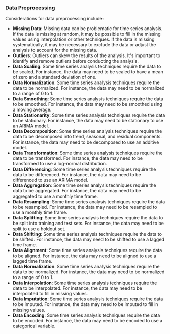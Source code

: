 ### Data Preprocessing
Considerations for data preprocessing include:
- **Missing Data**: Missing data can be problematic for time series analysis. If the data is missing at random, it may be possible to fill in the missing values using interpolation or other techniques. If the data is missing systematically, it may be necessary to exclude the data or adjust the analysis to account for the missing data.
- **Outliers**: Outliers can skew the results of the analysis. It's important to identify and remove outliers before conducting the analysis.
- **Data Scaling**: Some time series analysis techniques require the data to be scaled. For instance, the data may need to be scaled to have a mean of zero and a standard deviation of one.
- **Data Normalization**: Some time series analysis techniques require the data to be normalized. For instance, the data may need to be normalized to a range of 0 to 1.
- **Data Smoothing**: Some time series analysis techniques require the data to be smoothed. For instance, the data may need to be smoothed using a moving average.
- **Data Stationarity**: Some time series analysis techniques require the data to be stationary. For instance, the data may need to be stationary to use an ARIMA model.
- **Data Decomposition**: Some time series analysis techniques require the data to be decomposed into trend, seasonal, and residual components. For instance, the data may need to be decomposed to use an additive model.
- **Data Transformation**: Some time series analysis techniques require the data to be transformed. For instance, the data may need to be transformed to use a log-normal distribution.
- **Data Differencing**: Some time series analysis techniques require the data to be differenced. For instance, the data may need to be differenced to use an ARIMA model.
- **Data Aggregation**: Some time series analysis techniques require the data to be aggregated. For instance, the data may need to be aggregated to use a monthly time frame.
- **Data Resampling**: Some time series analysis techniques require the data to be resampled. For instance, the data may need to be resampled to use a monthly time frame.
- **Data Splitting**: Some time series analysis techniques require the data to be split into training and test sets. For instance, the data may need to be split to use a holdout set.
- **Data Shifting**: Some time series analysis techniques require the data to be shifted. For instance, the data may need to be shifted to use a lagged time frame.
- **Data Alignment**: Some time series analysis techniques require the data to be aligned. For instance, the data may need to be aligned to use a lagged time frame.
- **Data Normalization**: Some time series analysis techniques require the data to be normalized. For instance, the data may need to be normalized to a range of 0 to 1.
- **Data Interpolation**: Some time series analysis techniques require the data to be interpolated. For instance, the data may need to be interpolated to fill in missing values.
- **Data Imputation**: Some time series analysis techniques require the data to be imputed. For instance, the data may need to be imputed to fill in missing values.
- **Data Encoding**: Some time series analysis techniques require the data to be encoded. For instance, the data may need to be encoded to use a categorical variable.